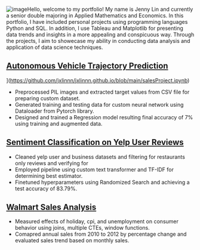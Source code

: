 ![image](https://github.com/user-attachments/assets/0792569f-8b42-40c3-a0b0-95e633e0b152)Hello, welcome to my portfolio! My name is Jenny Lin and currently a senior double majoring in Applied Mathematics and Economics. In this portfolio, I have included personal projects using programming languages Python and SQL. In addition, I use Tableau and Matplotlib for presenting data trends and insights in a more appealing and conspicuous way. Through the projects, I aim to showecase my ability in conducting data analysis and application of data science techniques. 

## [Autonomous Vehicle Trajectory Prediction](https://github.com/jxlinnn/jxlinnn.github.io/tree/3e21906c027e1fee7ffe6c8c1e4bb8a9552a1996/Autonomous%20Vehicle%20Trajectory%20Prediction)
](https://github.com/jxlinnn/jxlinnn.github.io/blob/main/salesProject.ipynb)
* Preprocessed PIL images and extracted target values from CSV file for preparing custom dataset.
* Generated training and testing data for custom neural network using Dataloader from Pytorch library. 
* Designed and trained a Regression model resulting final accuracy of 7% using training and augmented data. 

## [Sentiment Classification on Yelp User Reviews](https://github.com/jxlinnn/jxlinnn.github.io/tree/3e21906c027e1fee7ffe6c8c1e4bb8a9552a1996/Sentiment%20Classification)
* Cleaned yelp user and business datasets and filtering for restaurants only reviews and verifying for 
* Employed pipeline using custom text transformer and TF-IDF for determining best estimator.
* Finetuned hyperparameters using Randomized Search and achieving a test accuracy of 83.79%.

## [Walmart Sales Analysis](https://github.com/jxlinnn/jxlinnn.github.io/tree/3e21906c027e1fee7ffe6c8c1e4bb8a9552a1996/Walmart%20Sales)
* Measured effects of holiday, cpi, and unemployment on consumer behavior using joins, multiple CTEs, window functions.
* Comapred annual sales from 2010 to 2012 by percentage change and evaluated sales trend based on monthly sales. 

